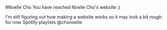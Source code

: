 #Noelle Cho
You have reached Noelle Cho's website :) 


I'm still figuring out how making a website works so it may look a bit rough for now
Spotify playlists @chonoelle

